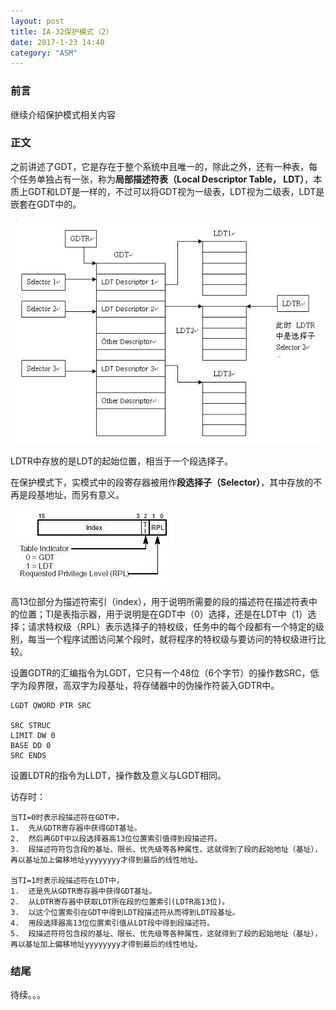 ```yaml
---
layout: post
title: IA-32保护模式（2）
date: 2017-1-23 14:40
category: "ASM"
---
```


### 前言
继续介绍保护模式相关内容

### 正文
之前讲述了GDT，它是存在于整个系统中且唯一的，除此之外，还有一种表，每个任务单独占有一张，称为**局部描述符表（Local Descriptor Table， LDT）**，本质上GDT和LDT是一样的，不过可以将GDT视为一级表，LDT视为二级表，LDT是嵌套在GDT中的。

![ldt](/images/ASM/ldt.png)

LDTR中存放的是LDT的起始位置，相当于一个段选择子。

在保护模式下，实模式中的段寄存器被用作**段选择子（Selector）**，其中存放的不再是段基地址，而另有意义。

![selector](/images/ASM/selector.jpg)

高13位部分为描述符索引（index），用于说明所需要的段的描述符在描述符表中的位置；TI是表指示器，用于说明是在GDT中（0）选择，还是在LDT中（1）选择；请求特权级（RPL）表示选择子的特权级，任务中的每个段都有一个特定的级别，每当一个程序试图访问某个段时，就将程序的特权级与要访问的特权级进行比较。

设置GDTR的汇编指令为LGDT，它只有一个48位（6个字节）的操作数SRC，低字为段界限，高双字为段基址，将存储器中的伪操作符装入GDTR中。

```
LGDT QWORD PTR SRC

SRC STRUC
LIMIT DW 0
BASE DD 0
SRC ENDS
```

设置LDTR的指令为LLDT，操作数及意义与LGDT相同。

访存时：

```
当TI=0时表示段描述符在GDT中，
1.  先从GDTR寄存器中获得GDT基址。
2.  然后再GDT中以段选择器高13位位置索引值得到段描述符。
3.  段描述符符包含段的基址、限长、优先级等各种属性，这就得到了段的起始地址（基址），再以基址加上偏移地址yyyyyyyy才得到最后的线性地址。

当TI=1时表示段描述符在LDT中，
1.  还是先从GDTR寄存器中获得GDT基址。
2.  从LDTR寄存器中获取LDT所在段的位置索引(LDTR高13位)。
3.  以这个位置索引在GDT中得到LDT段描述符从而得到LDT段基址。
4.  用段选择器高13位位置索引值从LDT段中得到段描述符。
5.  段描述符符包含段的基址、限长、优先级等各种属性，这就得到了段的起始地址（基址），再以基址加上偏移地址yyyyyyyy才得到最后的线性地址。
```

### 结尾
待续。。。